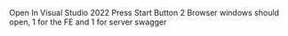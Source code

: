 Open In Visual Studio 2022
Press Start Button
2 Browser windows should open, 1 for the FE and 1 for server swagger
